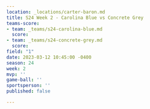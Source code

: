 ```yaml
---
location: _locations/carter-baron.md
title: S24 Week 2 - Carolina Blue vs Concrete Grey
teams-score:
- team: _teams/s24-carolina-blue.md
  score: 
- team: _teams/s24-concrete-grey.md
  score: 
field: "1"
date: 2023-03-12 10:45:00 -0400
season: 24
week: 2
mvp: ''
game-ball: ''
sportsperson: ''
published: false

---
```

